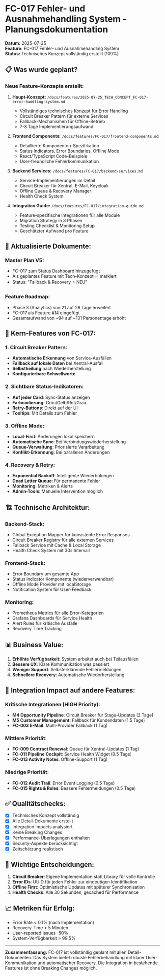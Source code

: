 # FC-017 Fehler- und Ausnahmehandling System - Planungsdokumentation

**Datum:** 2025-07-25  
**Feature:** FC-017 Fehler- und Ausnahmehandling System  
**Status:** Technisches Konzept vollständig erstellt (100%)  

## 📋 Was wurde geplant?

### Neue Feature-Konzepte erstellt:

1. **Haupt-Konzept:** `/docs/features/2025-07-25_TECH_CONCEPT_FC-017-error-handling-system.md`
   - Vollständiges technisches Konzept für Error Handling
   - Circuit Breaker Pattern für externe Services
   - Fallback-Mechanismen für Offline-Betrieb
   - 7-8 Tage Implementierungsaufwand

2. **Frontend Components:** `/docs/features/FC-017/frontend-components.md`
   - Detaillierte Komponenten-Spezifikation
   - Status Indicators, Error Boundaries, Offline Mode
   - React/TypeScript Code-Beispiele
   - User-freundliche Fehlerkommunikation

3. **Backend Services:** `/docs/features/FC-017/backend-services.md`
   - Service-Implementierungen im Detail
   - Circuit Breaker für Xentral, E-Mail, Keycloak
   - Offline Queue & Recovery Manager
   - Health Check System

4. **Integration Guide:** `/docs/features/FC-017/integration-guide.md`
   - Feature-spezifische Integrationen für alle Module
   - Migration Strategy in 3 Phasen
   - Testing Checklist & Monitoring Setup
   - Geschätzter Aufwand pro Feature

## 🔄 Aktualisierte Dokumente:

### Master Plan V5:
- FC-017 zum Status Dashboard hinzugefügt
- Als geplantes Feature mit Tech-Konzept ✅ markiert
- Status: "Fallback & Recovery ⭐ NEU"

### Feature Roadmap:
- Phase 3 (Analytics) von 21 auf 28 Tage erweitert
- FC-017 als Feature #14 eingefügt
- Gesamtaufwand von ~94 auf ~101 Personentage erhöht

## 🎯 Kern-Features von FC-017:

### 1. Circuit Breaker Pattern:
- **Automatische Erkennung** von Service-Ausfällen
- **Fallback auf lokale Daten** bei Xentral-Ausfall
- **Selbstheilung** nach Wiederherstellung
- **Konfigurierbare Schwellwerte**

### 2. Sichtbare Status-Indikatoren:
- **Auf jeder Card**: Sync-Status anzeigen
- **Farbcodierung**: Grün/Gelb/Rot/Grau
- **Retry-Buttons**: Direkt auf der UI
- **Tooltips**: Mit Details zum Fehler

### 3. Offline Mode:
- **Local-First**: Änderungen lokal speichern
- **Automatische Sync**: Bei Verbindungswiederherstellung
- **Queue-Verwaltung**: Priorisierte Verarbeitung
- **Konflikt-Erkennung**: Bei parallelen Änderungen

### 4. Recovery & Retry:
- **Exponential Backoff**: Intelligente Wiederholungen
- **Dead Letter Queue**: Für permanente Fehler
- **Monitoring**: Metriken & Alerts
- **Admin-Tools**: Manuelle Intervention möglich

## 🏗️ Technische Architektur:

### Backend-Stack:
- Global Exception Mapper für konsistente Error Responses
- Circuit Breaker Registry für alle externen Services
- Fallback Service mit Cache & Local Storage
- Health Check System mit 30s Intervall

### Frontend-Stack:
- Error Boundary um gesamte App
- Status Indicator Komponente (wiederverwendbar)
- Offline Mode Provider mit localStorage
- Notification System für User-Feedback

### Monitoring:
- Prometheus Metrics für alle Error-Kategorien
- Grafana Dashboards für Service Health
- Alert Rules für kritische Ausfälle
- Recovery Time Tracking

## 📊 Business Value:

1. **Erhöhte Verfügbarkeit**: System arbeitet auch bei Teilausfällen
2. **Bessere UX**: Klare Kommunikation was passiert
3. **Weniger Support**: Selbsterklärende Fehlermeldungen
4. **Schnellere Recovery**: Automatische Wiederherstellung

## 🚀 Integration Impact auf andere Features:

### Kritische Integrationen (HIGH Priority):
- **M4 Opportunity Pipeline**: Circuit Breaker für Stage-Updates (2 Tage)
- **M5 Customer Management**: Fallback für Kundendaten (1.5 Tage)
- **FC-003 E-Mail**: Multi-Provider Fallback (1 Tag)

### Mittlere Priorität:
- **FC-009 Contract Renewal**: Queue für Xentral-Updates (1 Tag)
- **FC-011 Pipeline Cockpit**: Service Health Widget (0.5 Tage)
- **FC-013 Activity Notes**: Offline-Support (1 Tag)

### Niedrige Priorität:
- **FC-012 Audit Trail**: Error Event Logging (0.5 Tage)
- **FC-015 Rights & Roles**: Bessere Fehlermeldungen (0.5 Tage)

## ✅ Qualitätschecks:

- [x] Technisches Konzept vollständig
- [x] Alle Detail-Dokumente erstellt
- [x] Integration Impacts analysiert
- [x] Keine Breaking Changes
- [x] Performance-Überlegungen enthalten
- [x] Security-Aspekte berücksichtigt
- [x] Zeitschätzung realistisch

## 🔗 Wichtige Entscheidungen:

1. **Circuit Breaker**: Eigene Implementation statt Library für volle Kontrolle
2. **Error IDs**: UUID für jeden Fehler zur eindeutigen Identifikation
3. **Offline First**: Optimistische Updates mit späterer Synchronisation
4. **Health Checks**: Alle 30 Sekunden, gecached für Performance

## 📈 Metriken für Erfolg:

- Error Rate < 0.1% (nach Implementation)
- Recovery Time < 5 Minuten
- User-reported Issues -50%
- System-Verfügbarkeit > 99.5%

---

**Zusammenfassung:** FC-017 ist vollständig geplant mit allen Detail-Dokumenten. Das System bietet robuste Fehlerbehandlung mit klarer User-Kommunikation und automatischer Recovery. Die Integration in bestehende Features ist ohne Breaking Changes möglich.